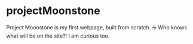 # projectMoonstone
Project Moonstone is my first webpage, built from scratch. :coffee: 
Who knows what will be on the site?! I am curious too.
